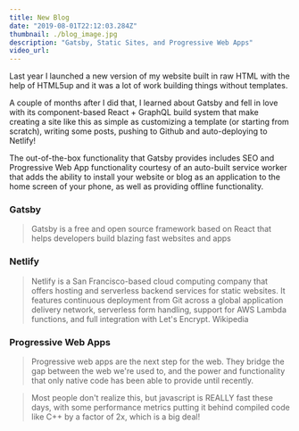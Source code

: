 ```yaml
---
title: New Blog
date: "2019-08-01T22:12:03.284Z"
thumbnail: ./blog_image.jpg
description: "Gatsby, Static Sites, and Progressive Web Apps"
video_url:
---
```


Last year I launched a new version of my website built in raw HTML with the help of HTML5up and it was a lot of work building things without templates.

A couple of months after I did that, I learned about Gatsby and fell in love with its component-based React + GraphQL build system that make creating a site like this as simple as customizing a template (or starting from scratch), writing some posts, pushing to Github and auto-deploying to Netlify!

The out-of-the-box functionality that Gatsby provides includes SEO and Progressive Web App functionality courtesy of an auto-built service worker that adds the ability to install your website or blog as an application to the home screen of your phone, as well as providing offline functionality.

### Gatsby

> Gatsby is a free and open source framework based on React that helps developers build blazing fast websites and apps

### Netlify

> Netlify is a San Francisco-based cloud computing company that offers hosting and serverless backend services for static websites. It features continuous deployment from Git across a global application delivery network, serverless form handling, support for AWS Lambda functions, and full integration with Let's Encrypt. Wikipedia

### Progressive Web Apps

> Progressive web apps are the next step for the web. They bridge the gap between the web we're used to, and the power and functionality that only native code has been able to provide until recently.

> Most people don't realize this, but javascript is REALLY fast these days, with some performance metrics putting it behind compiled code like C++ by a factor of 2x, which is a big deal!
